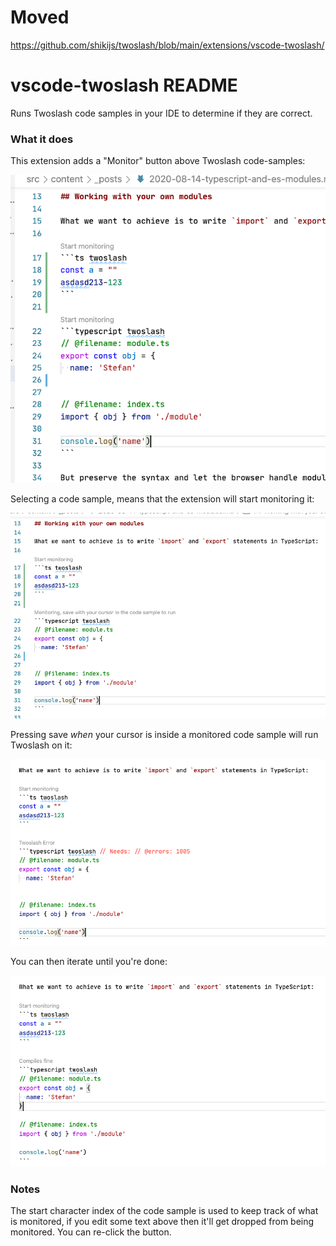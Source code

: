# Moved

https://github.com/shikijs/twoslash/blob/main/extensions/vscode-twoslash/

# vscode-twoslash README

Runs Twoslash code samples in your IDE to determine if they are correct.

### What it does

This extension adds a "Monitor" button above Twoslash code-samples:

<img src="./web/1.png">

Selecting a code sample, means that the extension will start monitoring it:

<img src="./web/2.png">

Pressing save _when_ your cursor is inside a monitored code sample will run Twoslash on it:

<img src="./web/3.png">

You can then iterate until you're done:

<img src="./web/4.png">

### Notes

The start character index of the code sample is used to keep track of what is monitored, if you edit some text above then it'll get dropped from being monitored. You can re-click the button.
